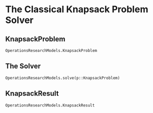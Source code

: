 # The Classical Knapsack Problem Solver


## KnapsackProblem 

```@docs 
OperationsResearchModels.KnapsackProblem
```


## The Solver 

```@docs
OperationsResearchModels.solve(p::KnapsackProblem)
```


## KnapsackResult

```@docs 
OperationsResearchModels.KnapsackResult
```


